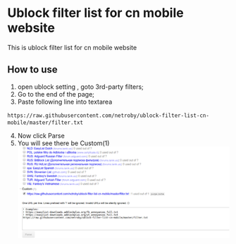 # Ublock filter list for cn mobile website


This is ublock filter list for cn mobile website

## How to use

1. open ublock setting , goto 3rd-party filters;
2. Go to the end of the page;
3. Paste following line into textarea
```
https://raw.githubusercontent.com/netroby/ublock-filter-list-cn-mobile/master/filter.txt
```
4. Now click Parse
5. You will see there be Custom(1)
![img](images/005.png)
